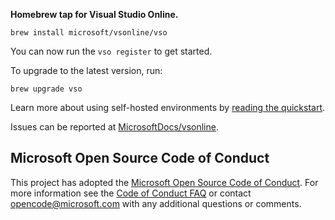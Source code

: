 **Homebrew tap for Visual Studio Online.**

```
brew install microsoft/vsonline/vso
```

You can now run the `vso register` to get started.

To upgrade to the latest version, run:

```
brew upgrade vso
```

Learn more about using self-hosted environments by [reading the quickstart](https://docs.microsoft.com/en-us/visualstudio/online/how-to/vscode#self-hosted).

Issues can be reported at [MicrosoftDocs/vsonline](https://github.com/MicrosoftDocs/vsonline/issues).

## Microsoft Open Source Code of Conduct

This project has adopted the [Microsoft Open Source Code of Conduct](https://opensource.microsoft.com/codeofconduct/).
For more information see the [Code of Conduct FAQ](https://opensource.microsoft.com/codeofconduct/faq/) or contact [opencode@microsoft.com](mailto:opencode@microsoft.com) with any additional questions or comments.
